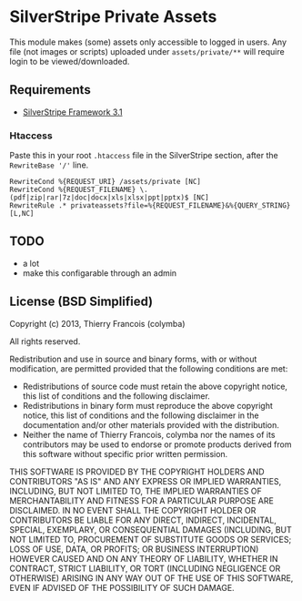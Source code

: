 SilverStripe Private Assets
===========================
This module makes (some) assets only accessible to logged in users. Any file (not images or scripts) uploaded under `assets/private/**` will require login to be viewed/downloaded.

## Requirements
* [SilverStripe Framework 3.1](https://github.com/silverstripe/silverstripe-framework)

### Htaccess
Paste this in your root `.htaccess` file in the SilverStripe section, after the `RewriteBase '/'` line.

```apacheconf
RewriteCond %{REQUEST_URI} /assets/private [NC]
RewriteCond %{REQUEST_FILENAME} \.(pdf|zip|rar|7z|doc|docx|xls|xlsx|ppt|pptx)$ [NC]
RewriteRule .* privateassets?file=%{REQUEST_FILENAME}&%{QUERY_STRING} [L,NC]
```

## TODO
* a lot
* make this configarable through an admin

## License (BSD Simplified)

Copyright (c) 2013, Thierry Francois (colymba)

All rights reserved.

Redistribution and use in source and binary forms, with or without modification, are permitted provided that the following conditions are met:

 * Redistributions of source code must retain the above copyright notice, this list of conditions and the following disclaimer.
 * Redistributions in binary form must reproduce the above copyright notice, this list of conditions and the following disclaimer in the documentation and/or other materials provided with the distribution.
 * Neither the name of Thierry Francois, colymba nor the names of its contributors may be used to endorse or promote products derived from this software without specific prior written permission.
 
THIS SOFTWARE IS PROVIDED BY THE COPYRIGHT HOLDERS AND CONTRIBUTORS "AS IS" AND ANY EXPRESS OR IMPLIED WARRANTIES, INCLUDING, BUT NOT LIMITED TO, THE IMPLIED WARRANTIES OF MERCHANTABILITY AND FITNESS FOR A PARTICULAR PURPOSE ARE DISCLAIMED. IN NO EVENT SHALL THE COPYRIGHT HOLDER OR CONTRIBUTORS BE LIABLE FOR ANY DIRECT, INDIRECT, INCIDENTAL, SPECIAL, EXEMPLARY, OR CONSEQUENTIAL DAMAGES (INCLUDING, BUT NOT LIMITED TO, PROCUREMENT OF SUBSTITUTE GOODS OR SERVICES; LOSS OF USE, DATA, OR PROFITS; OR BUSINESS INTERRUPTION) HOWEVER CAUSED AND ON ANY THEORY OF LIABILITY, WHETHER IN CONTRACT, STRICT LIABILITY, OR TORT (INCLUDING NEGLIGENCE OR OTHERWISE) ARISING IN ANY WAY OUT OF THE USE OF THIS SOFTWARE, EVEN IF ADVISED OF THE POSSIBILITY OF SUCH DAMAGE.
